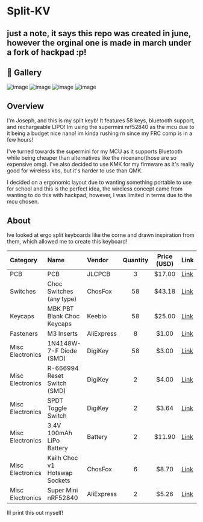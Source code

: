 
# Split-KV
## just a note, it says this repo was created in june, however the orginal one is made in march under a fork of hackpad :p!

## 📸 Gallery
![image](https://github.com/user-attachments/assets/facc2d41-047b-40d8-8d85-fbbf2560d993)
![image](https://github.com/user-attachments/assets/577be54e-bb98-47d3-b7ed-3825dd7b27bc)
![image](https://github.com/user-attachments/assets/864d35f6-fbb1-45d1-9302-0e317a68a131)
![image](https://github.com/user-attachments/assets/c86a35c6-55eb-4ace-ba85-0e64121ed26a)


## Overview

I'm Joseph, and this is my split keyb! It features 58 keys, bluetooth support, and rechargeable LIPO! Im using the supermini nrf52840 as the mcu due to it being a budget nice nano! im kinda rushing rn since my FRC comp is in a few hours!

I've turned towards the supermini for my MCU as it supports Bluetooth while being cheaper than alternatives like the nicenano(those are so expensive omg). I've also decided to use KMK for my firmware as it's really good for wireless kbs, but it's harder to use than QMK.

I decided on a ergonomic layout due to wanting something portable to use for school and this is the perfect idea, the wireless concept came from wanting to do this with hackpad; however, I was limited in terms due to the mcu chosen.
## About 

Ive looked at ergo split keyboards like the corne and drawn inspiration from them, which allowed me to create this keyboard!

| Category | Name | Vendor | Quantity | Price (USD) | Link |
|:----------|:------|:---------|:----------:|:-------------:|:------|
| PCB | PCB | JLCPCB | 3 | $17.00 | [Link](https://jlcpcb.com/) |
| Switches | Choc Switches (any type) | ChosFox | 58 | $43.18 | [Link](https://chosfox.com/products/kailh-chocs) |
| Keycaps | MBK PBT Blank Choc Keycaps | Keebio | 58 | $25.00 | [Link](https://keeb.io/products/mbk-keycaps) |
| Fasteners | M3 Inserts | AliExpress | 8 | $1.00 | [Link](https://www.aliexpress.us/item/3256809350944670.html?src=google&pdp_npi=4%40dis!USD!7.59!3.79!!!!!%40!12000049636036822!ppc!!!&gatewayAdapt=glo2usa) |
| Misc Electronics | 1N4148W-7-F Diode (SMD) | DigiKey | 58 | $3.00 | [Link](https://www.digikey.com/en/products/detail/diodes-incorporated/1N4148W-7-F/814371) |
| Misc Electronics | R-666994 Reset Switch (SMD) | DigiKey | 2 | $4.00 | [Link](https://www.digikey.com/en/products/detail/c-k/R666994/10095289) |
| Misc Electronics | SPDT Toggle Switch | DigiKey | 2 | $3.64 | [Link](https://www.digikey.com/en/products/detail/nkk-switches/M2012SS1W01/105581) |
| Misc Electronics | 3.4V 100mAh LiPo Battery | Battery | 2 | $11.90 | [Link](https://www.digikey.com/en/products/detail/adafruit-industries-llc/1570/5054546) |
| Misc Electronics | Kailh Choc v1 Hotswap Sockets | ChosFox | 6 | $8.70 | [Link](https://chosfox.com/products/kailh-choc-switch-1350-hot-swap-sockets) |
| Misc Electronics | Super Mini nRF52840 | AliExpress | 2 | $5.26 | [Link](https://www.aliexpress.us/item/3256808426826043.html?spm=a2g0o.productlist.main.1.1eb74cf7UxTgCl&algo_pvid=7e400c28-d937-4820-9e1d-4da8e552b4fc&algo_exp_id=7e400c28-d937-4820-9e1d-4da8e552b4fc-0&pdp_ext_f=%7B%22order%22%3A%22-1%22%2C%22eval%22%3A%221%22%2C%22fromPage%22%3A%22search%22%7D&pdp_npi=6%40dis%21USD%216.83%215.26%21%21%2148.41%2137.28%21%402103039517611805497462333e6e47%2112000045950519867%21sea%21US%210%21ABX%211%210%21n_tag%3A-29910%3Bd%3A3a88428c%3Bm03_new_user%3A-29895&curPageLogUid=KJKK44yVeQ7b&utparam-url=scene%3Asearch%7Cquery_from%3A%7Cx_object_id%3A1005008613140795%7C_p_origin_prod%3A) |


Ill print this out myself!

